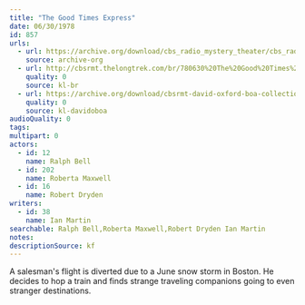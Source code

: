 ```yaml
---
title: "The Good Times Express"
date: 06/30/1978
id: 857
urls: 
  - url: https://archive.org/download/cbs_radio_mystery_theater/cbs_radio_mystery_theater-0851-0900.zip/cbs_radio_mystery_theater-0851-0900%2Fcbsrmt_0857_the_good_times_express.mp3
    source: archive-org
  - url: http://cbsrmt.thelongtrek.com/br/780630%20The%20Good%20Times%20Express%20-%20WBBM.mp3
    quality: 0
    source: kl-br
  - url: https://archive.org/download/cbsrmt-david-oxford-boa-collection/CBSRMT-780630-0857-The-Good-Times-Express-(128-48)_WBBM-JE-{BoA}.mp3
    quality: 0
    source: kl-davidoboa
audioQuality: 0
tags: 
multipart: 0
actors:  
  - id: 12
    name: Ralph Bell  
  - id: 202
    name: Roberta Maxwell  
  - id: 16
    name: Robert Dryden
writers:  
  - id: 38
    name: Ian Martin
searchable: Ralph Bell,Roberta Maxwell,Robert Dryden Ian Martin
notes: 
descriptionSource: kf
---
```

A salesman's flight is diverted due to a June snow storm in Boston. He decides to hop a train and finds strange traveling companions going to even stranger destinations.